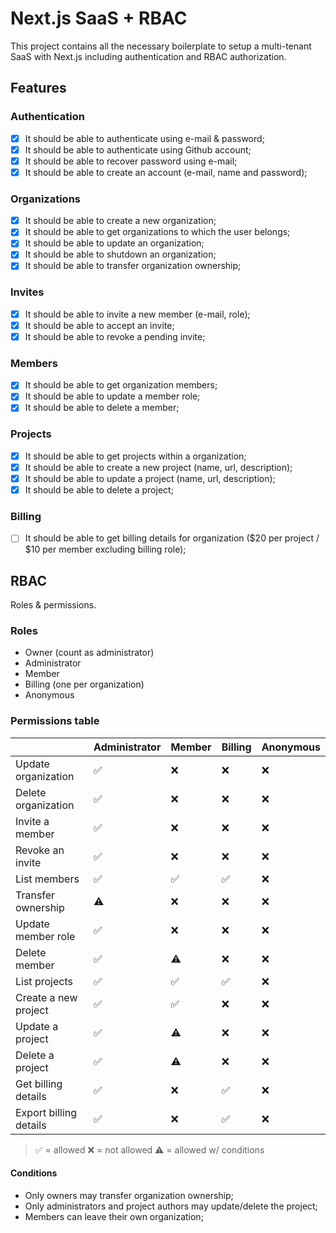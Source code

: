 # Next.js SaaS + RBAC

This project contains all the necessary boilerplate to setup a multi-tenant SaaS with Next.js including authentication and RBAC authorization.

## Features

### Authentication

- [X] It should be able to authenticate using e-mail & password;
- [X] It should be able to authenticate using Github account;
- [X] It should be able to recover password using e-mail;
- [X] It should be able to create an account (e-mail, name and password);

### Organizations

- [X] It should be able to create a new organization;
- [X] It should be able to get organizations to which the user belongs;
- [X] It should be able to update an organization;
- [X] It should be able to shutdown an organization;
- [X] It should be able to transfer organization ownership;

### Invites

- [X] It should be able to invite a new member (e-mail, role);
- [X] It should be able to accept an invite;
- [X] It should be able to revoke a pending invite;

### Members

- [X] It should be able to get organization members;
- [X] It should be able to update a member role;
- [X] It should be able to delete a member;

### Projects

- [X] It should be able to get projects within a organization;
- [X] It should be able to create a new project (name, url, description);
- [X] It should be able to update a project (name, url, description);
- [X] It should be able to delete a project;

### Billing

- [ ] It should be able to get billing details for organization ($20 per project / $10 per member excluding billing role);

## RBAC

Roles & permissions.

### Roles

- Owner (count as administrator)
- Administrator
- Member
- Billing (one per organization)
- Anonymous

### Permissions table

|                          | Administrator | Member | Billing | Anonymous |
| ------------------------ | ------------- | ------ | ------- | --------- |
| Update organization      | ✅            | ❌     | ❌      | ❌        |
| Delete organization      | ✅            | ❌     | ❌      | ❌        |
| Invite a member          | ✅            | ❌     | ❌      | ❌        |
| Revoke an invite         | ✅            | ❌     | ❌      | ❌        |
| List members             | ✅            | ✅     | ✅      | ❌        |
| Transfer ownership       | ⚠️            | ❌     | ❌      | ❌        |
| Update member role       | ✅            | ❌     | ❌      | ❌        |
| Delete member            | ✅            | ⚠️     | ❌      | ❌        |
| List projects            | ✅            | ✅     | ✅      | ❌        |
| Create a new project     | ✅            | ✅     | ❌      | ❌        |
| Update a project         | ✅            | ⚠️     | ❌      | ❌        |
| Delete a project         | ✅            | ⚠️     | ❌      | ❌        |
| Get billing details      | ✅            | ❌     | ✅      | ❌        |
| Export billing details   | ✅            | ❌     | ✅      | ❌        |

> ✅ = allowed
> ❌ = not allowed
> ⚠️ = allowed w/ conditions
#### Conditions

- Only owners may transfer organization ownership;
- Only administrators and project authors may update/delete the project;
- Members can leave their own organization;
